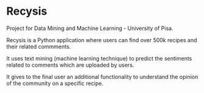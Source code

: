 # Recysis

Project for Data Mining and Machine Learning - University of Pisa.

Recysis is a Python application where users can find over 500k recipes and their related commments.

It uses text mining (machine learning technique) to predict the sentiments related to comments which are uploaded by users.

It gives to the final user an additional functionality to understand the opinion of the community on a specific recipe.
